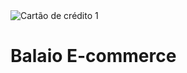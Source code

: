 <img src="https://i.imgur.com/jF1YvI7.png?1" alt="Cartão de crédito 1">

<h1 text-center justify-content-center> Balaio E-commerce </h1>
